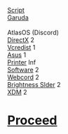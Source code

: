 [Script](https://raw.githubusercontent.com/hookstdev/OmniGuides/omni/Software/Linux.txt)<br>
[Garuda](https://iso.builds.garudalinux.org/iso/garuda/dr460nized/220909/)<br><br>
AtlasOS (Discord)<br>
[DirectX](https://www.microsoft.com/en-us/download/details.aspx?id=35) 2<br> 
[Vcredist](https://github.com/abbodi1406/vcredist/releases) 1<br> 
[Asus](https://www.asus.com/in/Laptops/For-Gaming/TUF-Gaming/ASUS-TUF-Gaming-F15/HelpDesk_Download/) 1<br> 
[Printer](https://www.epson.co.in/Support/Printers/All-In-One/L-Series/Epson-L3210/s/SPT_C11CJ68506) Inf<br> 
[Software](https://raw.githubusercontent.com/hookstdev/OmniGuides/omni/Software/Windows.txt) 2<br>
[Webcord](https://github.com/SpacingBat3/WebCord/releases) 2 <br>
[Brightness Slder](https://github.com/blackholeearth/Win10_BrightnessSlider/releases) 2<br>
[XDM](https://github.com/subhra74/xdm-experimental-binaries/releases) 2

# [Proceed](https://github.com/hookstdev/OmniGuides/blob/omni/OS/Wifi.md)
